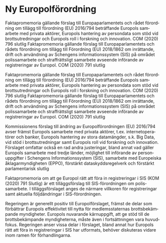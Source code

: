# Ny Europolförordning

Faktapromemoria gällande förslag till Europa­parla­mentets och rådet förord­ning om tillägg till förord­ning (EU) 2016/794 beträffande Europols sam­arbete med privata aktörer, Europols hantering av person­data som stöd vid brotts­utred­ningar och Europols roll i forsk­ning och inno­vation.
COM (2020) 796 slutlig
Faktapromemoria gällande förslag till Europa­parlamentets och rådets förord­ning om tillägg till Förordning (EU) 2018/1862 om inrättande, drift och använd­ning av Schengens infor­mations­system (SIS) på området polis­samarbete och straff­rättsligt sam­arbete avseende införande av registre­ringar av Europol.
COM (2020) 791 slutlig

Faktapromemoria gällande förslag till Europa­parla­mentets och rådet förord­ning om tillägg till förord­ning (EU) 2016/794 beträffande Europols sam­arbete med privata aktörer, Europols hantering av person­data som stöd vid brotts­utred­ningar och Europols roll i forsk­ning och inno­vation.
COM (2020) 796 slutlig
Faktapromemoria gällande förslag till Europa­parlamentets och rådets förord­ning om tillägg till Förordning (EU) 2018/1862 om inrättande, drift och använd­ning av Schengens infor­mations­system (SIS) på området polis­samarbete och straff­rättsligt sam­arbete avseende införande av registre­ringar av Europol.
COM (2020) 791 slutlig

Kommissionens förslag till ändring av Europol­förord­ningen (EU) 2016/794 avser främst Europols sam­arbete med privata aktörer, t.ex. internet­opera­törer och banker, Europols hantering av stora data­mängder, s.k. Big Data, vid stöd i brotts­utred­ningar samt Europols roll vid forsk­ning och inno­vation. Förslaget omfattar också en rad andra juste­ringar, bland annat vad gäller Europols sam­arbete med tredje länder, möjlig­het till införande av person­uppgifter i Schengens Infor­mations­system (SIS), sam­arbete med Europeiska åklagar­myndig­heten (EPPO), förstärkt data­skydds­regel­verk och förstärkt parla­men­tarisk slutlig



Faktapromemoria om att ge Europol rätt att föra in registre­ringar i SIS (KOM (2020) 791 Slutlig) är ett tilläggs­förslag till SIS-förord­ningen om polis­samarbete. I tilläggs­förslaget anges de närmare villkoren för registre­ringar samt aktuella följd­ändringar i SIS-förordningen.

Regeringen är generellt positiv till Europol­förslaget, främst de delar som förbättrar Europols effek­tivitet till nytta för medlems­staternas brotts­bekäm­pande myndig­heter. Europols nuvarande kärn­uppgift, att ge stöd till de brotts­bekäm­pande myndig­heterna, måste även i fort­sätt­ningen vara huvud­fokus. Regeringen anser vissa delar i förslaget, bland annat hur Europols rätt att föra in registre­ringar i SIS har utformats, behöver disku­teras vidare inom ramen för förhand­lingarna.
